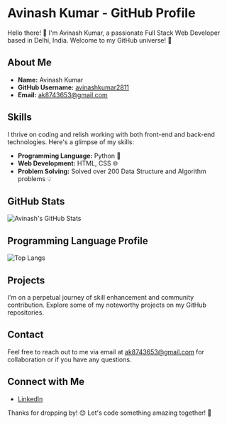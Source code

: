 # Avinash Kumar - GitHub Profile

Hello there! 👋 I'm Avinash Kumar, a passionate Full Stack Web Developer based in Delhi, India. Welcome to my GitHub universe! 🚀

## About Me

- **Name:** Avinash Kumar
- **GitHub Username:** [avinashkumar2811](https://github.com/avinashkumar2811)
- **Email:** ak8743653@gmail.com

## Skills

I thrive on coding and relish working with both front-end and back-end technologies. Here's a glimpse of my skills:

- **Programming Language:** Python 🐍
- **Web Development:** HTML, CSS 🌐
- **Problem Solving:** Solved over 200 Data Structure and Algorithm problems 💡

## GitHub Stats

![Avinash's GitHub Stats](https://github-readme-stats.vercel.app/api?username=avinashkumar2811&show_icons=true&theme=radical)

## Programming Language Profile

![Top Langs](https://github-readme-stats.vercel.app/api/top-langs/?username=avinashkumar2811&layout=compact&theme=radical)

## Projects

I'm on a perpetual journey of skill enhancement and community contribution. Explore some of my noteworthy projects on my GitHub repositories.

## Contact

Feel free to reach out to me via email at ak8743653@gmail.com for collaboration or if you have any questions.

## Connect with Me

- [LinkedIn](https://www.linkedin.com/in/avinash2811/)

Thanks for dropping by! 😊 Let's code something amazing together! 🚀
